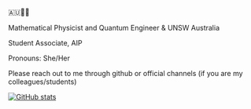 
🇦🇺🏳️‍⚧️

Mathematical Physicist and Quantum Engineer & UNSW Australia

Student Associate, AIP 

Pronouns: She/Her

Please reach out to me through github or official channels (if you are my colleagues/students)

[![GitHub stats](https://github-readme-stats.vercel.app/api?username=Princess-Mia-beep)](https://github.com/anuraghazra/github-readme-stats)
